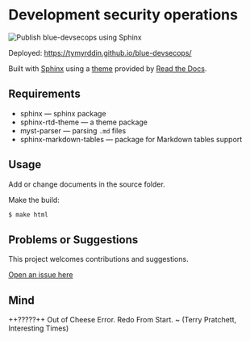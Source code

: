 # Development security operations

![Publish blue-devsecops using Sphinx](https://github.com/tymyrddin/blue-devsecops/workflows/Publish%20blue-devsecops%20using%20Sphinx/badge.svg?branch=main)

Deployed: https://tymyrddin.github.io/blue-devsecops/

Built with [Sphinx](https://www.sphinx-doc.org) using a [theme](https://github.com/readthedocs/sphinx_rtd_theme) provided
by [Read the Docs](https://readthedocs.org/).

## Requirements

* sphinx — sphinx package
* sphinx-rtd-theme — a theme package
* myst-parser — parsing `.md` files
* sphinx-markdown-tables — package for Markdown tables support

## Usage

Add or change documents in the source folder.

Make the build:
```bash
$ make html
```

## Problems or Suggestions

This project welcomes contributions and suggestions. 

[Open an issue here](https://github.com/tymyrddin/blue-devsecops/issues)

## Mind

++?????++ Out of Cheese Error. Redo From Start. ~ (Terry Pratchett, Interesting Times)
